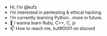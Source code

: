 - Hi, I’m @kufz
- I’m interested in pentesting & ethical hacking
- I’m currently learning Python.. more in future.
- 💞️ I wanna learn Ruby, C++, C, js
- 📫 How to reach me, kuf#0001 on discord

<!---
kufz/kufz is a ✨ special ✨ repository because its `README.md` (this file) appears on your GitHub profile.
You can click the Preview link to take a look at your changes.
--->
